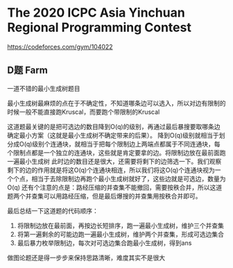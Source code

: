 # The 2020 ICPC Asia Yinchuan Regional Programming Contest

https://codeforces.com/gym/104022

## D题 Farm

一道不错的最小生成树题目

最小生成树最麻烦的点在于不确定性，不知道哪条边可以选入，所以对边有限制的时候一般不能直接跑Kruscal，而要跑个带限制的Kruscal

这道题最关键的是把可选边的数目降到O(q)的级别，再通过最后暴搜要取哪条边确定最小方案（这就是最小生成树不确定带来的后果）。
降到O(q)级别就相当于划分成O(q)级别个连通块，就相当于把每个限制边上两端点都属于不同连通块，每个限制点都是一个独立的连通块，这些就是肯定要拿的边。将限制边放在最前面跑一遍最小生成树
此时边的数目还是很大，还需要将剩下的边筛选一下。我们观察剩下的边的作用就是将这O(q)个连通块相连，所以我们将这O(q)个连通块视为一个个点，相当于去除限制边再跑个最小生成树就好了，这些边就是可选边，数量为O(q)
还有个注意的点是：路经压缩的并查集不能撤回，需要按秩合并，所以这道题两个并查集可以用路经压缩，但是最后爆搜的并查集用按秩合并即可。

最后总结一下这道题的代码顺序：

1. 将限制边放在最前面，再按边长短排序，跑一遍最小生成树，维护三个并查集
2. 将第一遍剩余的可能边跑一遍最小生成树，维护两个并查集，形成可选边集合
3. 最后暴力枚举限制边，每次对可选边集合跑最小生成树，得到ans

做图论题还是得一步步来保持思路清晰，难度其实不是很大
